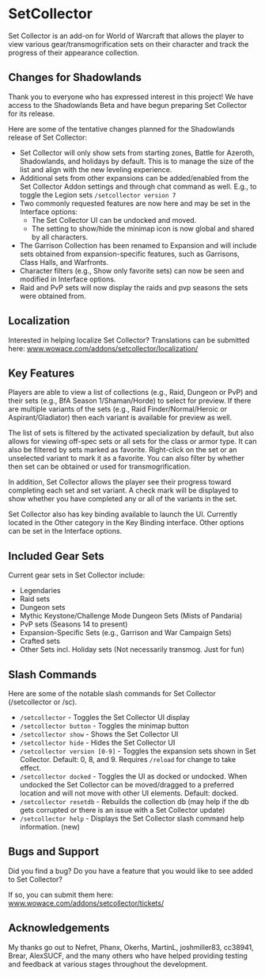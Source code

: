 # SetCollector

Set Collector is an add-on for World of Warcraft that allows the player to view various gear/transmogrification sets on their character and track the progress of their appearance collection.

## Changes for Shadowlands

Thank you to everyone who has expressed interest in this project! We have access to the Shadowlands Beta and have begun preparing Set Collector for its release.

Here are some of the tentative changes planned for the Shadowlands release of Set Collector:

* Set Collector will only show sets from starting zones, Battle for Azeroth, Shadowlands, and holidays by default. This is to manage the size of the list and align with the new leveling experience.
* Additional sets from other expansions can be added/enabled from the Set Collector Addon settings and through chat command as well. E.g., to toggle the Legion sets `/setcollector version 7`
* Two commonly requested features are now here and may be set in the Interface options:
  * The Set Collector UI can be undocked and moved.
  * The setting to show/hide the minimap icon is now global and shared by all characters.
* The Garrison Collection has been renamed to Expansion and will include sets obtained from expansion-specific features, such as Garrisons, Class Halls, and Warfronts.
* Character filters (e.g., Show only favorite sets) can now be seen and modified in Interface options.
* Raid and PvP sets will now display the raids and pvp seasons the sets were obtained from.

## Localization

Interested in helping localize Set Collector? Translations can be submitted here: www.wowace.com/addons/setcollector/localization/

## Key Features

Players are able to view a list of collections (e.g., Raid, Dungeon or PvP) and their sets (e.g., BfA Season 1/Shaman/Horde) to select for preview. If there are multiple variants of the sets (e.g., Raid Finder/Normal/Heroic or Aspirant/Gladiator) then each variant is available for preview as well.

The list of sets is filtered by the activated specialization by default, but also allows for viewing off-spec sets or all sets for the class or armor type. It can also be filtered by sets marked as favorite. Right-click on the set or an unselected variant to mark it as a favorite. You can also filter by whether then set can be obtained or used for transmogrification.

In addition, Set Collector allows the player see their progress toward completing each set and set variant. A check mark will be displayed to show whether you have completed any or all of the variants in the set.

Set Collector also has key binding available to launch the UI. Currently located in the Other category in the Key Binding interface. Other options can be set in the Interface options.

## Included Gear Sets

Current gear sets in Set Collector include:

* Legendaries
* Raid sets
* Dungeon sets
* Mythic Keystone/Challenge Mode Dungeon Sets (Mists of Pandaria)
* PvP sets (Seasons 14 to present)
* Expansion-Specific Sets (e.g., Garrison and War Campaign Sets)
* Crafted sets
* Other Sets incl. Holiday sets (Not necessarily transmog. Just for fun)

## Slash Commands

Here are some of the notable slash commands for Set Collector (/setcollector or /sc).

* `/setcollector` - Toggles the Set Collector UI display
* `/setcollector button` - Toggles the minimap button
* `/setcollector show` - Shows the Set Collector UI
* `/setcollector hide` - Hides the Set Collector UI
* `/setcollector version [0-9]` - Toggles the expansion sets shown in Set Collector. Default: 0, 8, and 9. Requires `/reload` for change to take effect.
* `/setcollector docked` - Toggles the UI as docked or undocked. When undocked the Set Collector can be moved/dragged to a preferred location and will not move with other UI elements. Default: docked.
* `/setcollector resetdb` - Rebuilds the collection db (may help if the db gets corrupted or there is an issue with a Set Collector update)
* `/setcollector help` - Displays the Set Collector slash command help information. (new)

## Bugs and Support

Did you find a bug? Do you have a feature that you would like to see added to Set Collector?

If so, you can submit them here: www.wowace.com/addons/setcollector/tickets/

## Acknowledgements

My thanks go out to Nefret, Phanx, Okerhs, MartinL, joshmiller83, cc38941, Brear, AlexSUCF, and the many others who have helped providing testing and feedback at various stages throughout the development.
